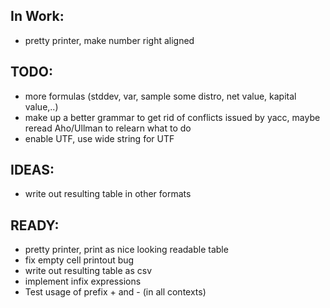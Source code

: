 In Work:
--------
- pretty printer, make number right aligned

TODO:
-----
- more formulas (stddev, var, sample some distro, net value, kapital value,..)
- make up a better grammar to get rid of conflicts issued by yacc, maybe reread Aho/Ullman to relearn what to do
- enable UTF, use wide string for UTF

IDEAS:
-----
- write out resulting table in other formats

READY:
------
- pretty printer, print as nice looking readable table
- fix empty cell printout bug
- write out resulting table as csv
- implement infix expressions
- Test usage of prefix + and - (in all contexts)